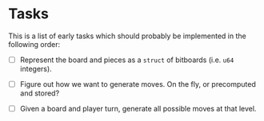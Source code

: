 # Tasks

This is a list of early tasks which should probably be implemented in the following order:
- [ ] Represent the board and pieces as a `struct` of bitboards (i.e. `u64` integers).
- [ ] Figure out how we want to generate moves. On the fly, or precomputed and stored?
- [ ] Given a board and player turn, generate all possible moves at that level.

